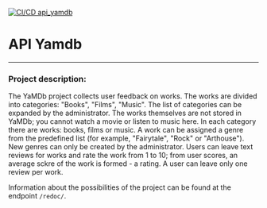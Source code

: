 [![CI/CD api_yamdb](https://github.com/photometer/yamdb_final/workflows/CI%2FCD%20api_yamdb/badge.svg)](https://github.com/photometer/yamdb_final/actions/workflows/yamdb_workflow.yml)

# API Yamdb
---

### Project description:
The YaMDb project collects user feedback on works. The works are divided into 
categories: "Books", "Films", "Music". The list of categories can be expanded 
by the administrator. The works themselves are not stored in YaMDb; you 
cannot watch a movie or listen to music here. In each category there are 
works: books, films or music. A work can be assigned a genre from the 
predefined list (for example, "Fairytale", "Rock" or "Arthouse"). New genres 
can only be created by the administrator. Users can leave text reviews for 
works and rate the work from 1 to 10; from user scores, an average sckre of 
the work is formed - a rating. A user can leave only one review per work.

Information about the possibilities of the project can be found at the 
endpoint ```/redoc/```.

